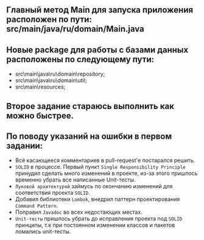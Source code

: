 Главный метод Main для запуска приложения расположен по пути: src/main/java/ru/domain/Main.java
-

Новые package для работы с базами данных расположены по следующему пути:
-
- src\main\java\ru\domain\repository;
- src\main\java\ru\domain\util;
- src\main\resources;

Второе задание стараюсь выполнить как можно быстрее.
-

По поводу указаний на ошибки в первом задании:
-
- Всё касающееся комментариев в pull-request'е постарался решить.
- `SOLID` в процессе. Первый пункт `Single Responsibility Principle` принудил сделать много изменений в проекте, из-за этого пришлось временно убрать все написанные Unit-тесты.
- `Луковой архитектурой` займусь по окончанию изменений для соответствия проекта `SOLID`.
- Добавил библиотеки `Lombok`, внедрил паттерн проектирования `Command Pattern`.
- Поправил `Javadoc` во всех недостающих местах.
- `Unit-тесты` пришлось убрать до исправления проекта под `SOLID` принципы, т.к при постоянном изменении классов и пакетов ломались unit-тесты.


